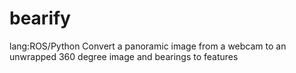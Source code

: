 # bearify
lang:ROS/Python Convert a panoramic image from a webcam to an unwrapped 360 degree image and bearings to features
